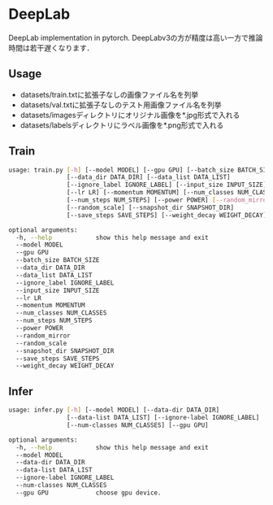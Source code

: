 # DeepLab

DeepLab implementation in pytorch.
DeepLabv3の方が精度は高い一方で推論時間は若干遅くなります．

## Usage

* datasets/train.txtに拡張子なしの画像ファイル名を列挙
* datasets/val.txtに拡張子なしのテスト用画像ファイル名を列挙
* datasets/imagesディレクトリにオリジナル画像を*.jpg形式で入れる
* datasets/labelsディレクトリにラベル画像を*.png形式で入れる

## Train

```bash
usage: train.py [-h] [--model MODEL] [--gpu GPU] [--batch_size BATCH_SIZE]
                [--data_dir DATA_DIR] [--data_list DATA_LIST]
                [--ignore_label IGNORE_LABEL] [--input_size INPUT_SIZE]
                [--lr LR] [--momentum MOMENTUM] [--num_classes NUM_CLASSES]
                [--num_steps NUM_STEPS] [--power POWER] [--random_mirror]
                [--random_scale] [--snapshot_dir SNAPSHOT_DIR]
                [--save_steps SAVE_STEPS] [--weight_decay WEIGHT_DECAY]

optional arguments:
  -h, --help            show this help message and exit
  --model MODEL
  --gpu GPU
  --batch_size BATCH_SIZE
  --data_dir DATA_DIR
  --data_list DATA_LIST
  --ignore_label IGNORE_LABEL
  --input_size INPUT_SIZE
  --lr LR
  --momentum MOMENTUM
  --num_classes NUM_CLASSES
  --num_steps NUM_STEPS
  --power POWER
  --random_mirror
  --random_scale
  --snapshot_dir SNAPSHOT_DIR
  --save_steps SAVE_STEPS
  --weight_decay WEIGHT_DECAY
```

## Infer

```bash
usage: infer.py [-h] [--model MODEL] [--data-dir DATA_DIR]
                [--data-list DATA_LIST] [--ignore-label IGNORE_LABEL]
                [--num-classes NUM_CLASSES] [--gpu GPU]

optional arguments:
  -h, --help            show this help message and exit
  --model MODEL
  --data-dir DATA_DIR
  --data-list DATA_LIST
  --ignore-label IGNORE_LABEL
  --num-classes NUM_CLASSES
  --gpu GPU             choose gpu device.
```

